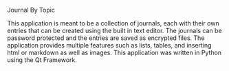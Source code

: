 Journal By Topic

This application is meant to be a collection of journals, each with their own entries that can be created using the built in text editor.
The journals can be password protected and the entries are saved as encrypted files.
The application provides multiple features such as lists, tables, and inserting html or markdown as well as images.
This application was written in Python using the Qt Framework.
